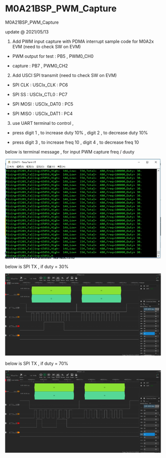 # M0A21BSP_PWM_Capture
 M0A21BSP_PWM_Capture


update @ 2021/05/13

1. Add PWM input capture with PDMA interrupt sample code for M0A2x EVM (need to check SW on EVM)

- PWM output for test : PB5 , PWM0_CH0		

- capture : PB7 , PWM0_CH2

2. Add USCI SPI transmit (need to check SW on EVM)

- SPI CLK : USCIx_CLK 	: PC6
		
- SPI SS  : USCIx_CTL0	: PC7
		
- SPI MOSI : USCIx_DAT0 : PC5
		
- SPI MISO : USCIx_DAT1 : PC4

3. use UART terminal to control , 

- press digit 1 , to increase duty 10% , digit 2 , to decrease duty 10%

- press digit 3 , to increase freq 10 , digit 4 , to decrease freq 10


below is terminal message , for input PWM capture freq / duuty 

![image](https://github.com/released/M0A21BSP_PWM_Capture/blob/main/pwm_capture.jpg)

below is SPI TX , if duty = 30%

![image](https://github.com/released/M0A21BSP_PWM_Capture/blob/main/SPI_TX_30.jpg)

below is SPI TX , if duty = 70%

![image](https://github.com/released/M0A21BSP_PWM_Capture/blob/main/SPI_TX_70.jpg)



